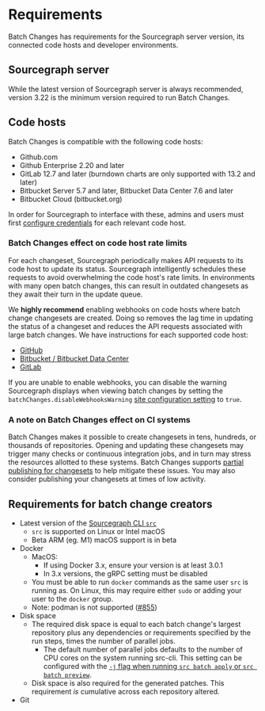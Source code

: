 # Requirements

Batch Changes has requirements for the Sourcegraph server version, its connected code hosts and developer environments.

## Sourcegraph server

While the latest version of Sourcegraph server is always recommended, version 3.22 is the minimum version required to run Batch Changes.

## Code hosts

Batch Changes is compatible with the following code hosts:

* Github.com
* Github Enterprise 2.20 and later
* GitLab 12.7 and later (burndown charts are only supported with 13.2 and later)
* Bitbucket Server 5.7 and later, Bitbucket Data Center 7.6 and later
* Bitbucket Cloud (bitbucket.org)

In order for Sourcegraph to interface with these, admins and users must first [configure credentials](../how-tos/configuring_credentials.md) for each relevant code host.

### Batch Changes effect on code host rate limits

For each changeset, Sourcegraph periodically makes API requests to its code host to update its status. Sourcegraph intelligently schedules these requests to avoid overwhelming the code host's rate limits. In environments with many open batch changes, this can result in outdated changesets as they await their turn in the update queue.

We **highly recommend** enabling webhooks on code hosts where batch change changesets are created. Doing so removes the lag time in updating the status of a changeset and reduces the API requests associated with large batch changes. We have instructions for each supported code host:

* [GitHub](../../admin/external_service/github.md#webhooks)
* [Bitbucket / Bitbucket Data Center](../../admin/external_service/bitbucket_server.md#webhooks)
* [GitLab](../../admin/external_service/gitlab.md#webhooks)

If you are unable to enable webhooks, you can disable the warning Sourcegraph displays when viewing batch changes by setting the `batchChanges.disableWebhooksWarning` [site configuration setting](../../admin/config/site_config.md) to `true`.

### A note on Batch Changes effect on CI systems

Batch Changes makes it possible to create changesets in tens, hundreds, or thousands of repositories. Opening and updating these changesets may trigger many checks or continuous integration jobs, and in turn may stress the resources allotted to these systems. Batch Changes supports [partial publishing for changesets](../how-tos/publishing_changesets.md#publishing-a-subset-of-changesets) to help mitigate these issues. You may also consider publishing your changesets at times of low activity.  

## Requirements for batch change creators

* Latest version of the [Sourcegraph CLI `src`](../../cli/index.md)
  * `src` is supported on Linux or Intel macOS
  * <span class="badge badge-beta">Beta</span> ARM (eg. M1) macOS support is in beta
* Docker
  * MacOS:
      * If using Docker 3.x, ensure your version is at least 3.0.1
      * In 3.x versions, the gRPC setting must be disabled
  * You must be able to run `docker` commands as the same user `src` is running as. On Linux, this may require either `sudo` or adding your user to the `docker` group.
  * Note: podman is not supported ([#855](https://github.com/sourcegraph/src-cli/issues/855))
* Disk space
  * The required disk space is equal to each batch change's largest repository plus any dependencies or requirements specified by the run steps, times the number of parallel jobs.
      * The default number of parallel jobs defaults to the number of CPU cores on the system running src-cli. This setting can be configured with the [`-j` flag when running `src batch apply` or `src batch preview`](../../cli/references/batch/apply.md).
  * Disk space is also required for the generated patches. This requirement *is* cumulative across each repository altered.
* Git
